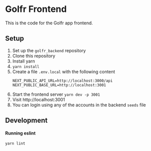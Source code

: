 # Golfr Frontend

This is the code for the Golfr app frontend.

## Setup

1. Set up the `golfr_backend` repository
2. Clone this repository
3. Install yarn
4. `yarn install`
5. Create a file `.env.local` with the following content
    ```
    NEXT_PUBLIC_API_URL=http://localhost:3000/api
    NEXT_PUBLIC_BASE_URL=http://localhost:3001
    ```
6. Start the frontend server `yarn dev -p 3001`
7. Visit http://localhost:3001
8. You can login using any of the accounts in the backend `seeds` file

## Development
<!-- 
#### Running unit tests

`yarn test`
 -->
#### Running eslint

`yarn lint`
